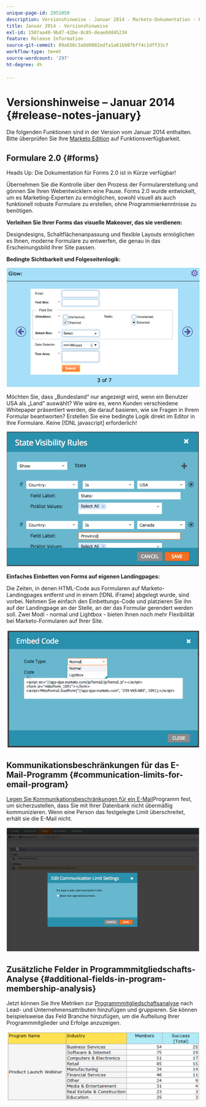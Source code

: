 ```yaml
---
unique-page-id: 2951050
description: Versionshinweise - Januar 2014 - Marketo-Dokumentation - Produktdokumentation
title: Januar 2014 - Versionshinweise
exl-id: 1507aa40-9bd7-42be-8c85-deae8dd45234
feature: Release Information
source-git-commit: 09a656c3a0d0002edfa1a61b987bff4c1dff33cf
workflow-type: tm+mt
source-wordcount: '297'
ht-degree: 4%

---
```


# Versionshinweise – Januar 2014 {#release-notes-january}

Die folgenden Funktionen sind in der Version vom Januar 2014 enthalten. Bitte überprüfen Sie Ihre [Marketo Edition](https://www.marketo.com/pricing/) auf Funktionsverfügbarkeit.

## Formulare 2.0 {#forms}

Heads Up: Die Dokumentation für Forms 2.0 ist in Kürze verfügbar!

Übernehmen Sie die Kontrolle über den Prozess der Formularerstellung und gönnen Sie Ihren Webentwicklern eine Pause. Forms 2.0 wurde entwickelt, um es Marketing-Experten zu ermöglichen, sowohl visuell als auch funktionell robuste Formulare zu erstellen, ohne Programmierkenntnisse zu benötigen.

**Verleihen Sie Ihrer Forms das visuelle Makeover, das sie verdienen:**

Designdesigns, Schaltflächenanpassung und flexible Layouts ermöglichen es Ihnen, moderne Formulare zu entwerfen, die genau in das Erscheinungsbild Ihrer Site passen.

**Bedingte Sichtbarkeit und Folgeseitenlogik:**

![](assets/image2014-9-22-10-3a30-3a52.png)

Möchten Sie, dass „Bundesland“ nur angezeigt wird, wenn ein Benutzer USA als „Land“ auswählt? Wie wäre es, wenn Kunden verschiedene Whitepaper präsentiert werden, die darauf basieren, wie sie Fragen in Ihrem Formular beantworten? Erstellen Sie eine bedingte Logik direkt im Editor in Ihre Formulare. Keine [!DNL javascript] erforderlich!

![](assets/image2014-9-22-10-3a31-3a54.png)

**Einfaches Einbetten von Forms auf eigenen Landingpages:**

Die Zeiten, in denen HTML-Code aus Formularen auf Marketo-Landingpages entfernt und in einem [!DNL iFrame] abgelegt wurde, sind vorbei. Nehmen Sie einfach den Einbettungs-Code und platzieren Sie ihn auf der Landingpage an der Stelle, an der das Formular gerendert werden soll. Zwei Modi - normal und Lightbox - bieten Ihnen noch mehr Flexibilität bei Marketo-Formularen auf Ihrer Site.

![](assets/image2014-9-22-10-3a38-3a2.png)

## Kommunikationsbeschränkungen für das E-Mail-Programm {#communication-limits-for-email-program}

[Legen Sie Kommunikationsbeschränkungen für ein E-Mail](/help/marketo/product-docs/email-marketing/email-programs/email-program-actions/enable-disable-communication-limits-in-an-email-program.md)Programm fest, um sicherzustellen, dass Sie mit Ihrer Datenbank nicht übermäßig kommunizieren. Wenn eine Person das festgelegte Limit überschreitet, erhält sie die E-Mail nicht.

![](assets/image2014-9-22-10-3a38-3a31.png)

## Zusätzliche Felder in Programmmitgliedschafts-Analyse {#additional-fields-in-program-membership-analysis}

Jetzt können Sie Ihre Metriken zur [Programmmitgliedschaftsanalyse](/help/marketo/product-docs/reporting/revenue-cycle-analytics/program-analytics/build-a-program-membership-analysis-report-that-lists-leads.md) nach Lead- und Unternehmensattributen hinzufügen und gruppieren. Sie können beispielsweise das Feld Branche hinzufügen, um die Aufteilung Ihrer Programmmitglieder und Erfolge anzuzeigen.

![](assets/image2014-9-22-10-3a39-3a1.png)
